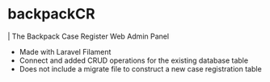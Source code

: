 # backpackCR
| The Backpack Case Register Web Admin Panel
* Made with Laravel Filament
* Connect and added CRUD operations for the existing database table
* Does not include a migrate file to construct a new case registration table
